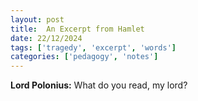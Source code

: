 ```yaml
---
layout: post
title:  An Excerpt from Hamlet
date: 22/12/2024
tags: ['tragedy', 'excerpt', 'words']
categories: ['pedagogy', 'notes']
---
```


**Lord Polonius:** What do you read, my lord?
